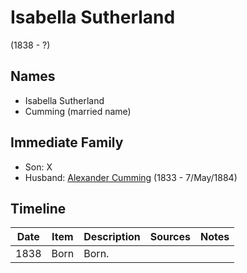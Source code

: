 ﻿---
layout: person
subject_key: i79967653
permalink: /people/i79967653
---

# Isabella Sutherland
(1838 - ?)

## Names

* Isabella Sutherland
* Cumming (married name)

## Immediate Family

* Son: X
* Husband: [Alexander Cumming](./@7028096@-alexander-cumming-b1833-d1884-5-7.md) (1833 - 7/May/1884)

## Timeline

Date | Item | Description | Sources | Notes
---|---|---|---|---
1838 | Born | Born. |  | 

